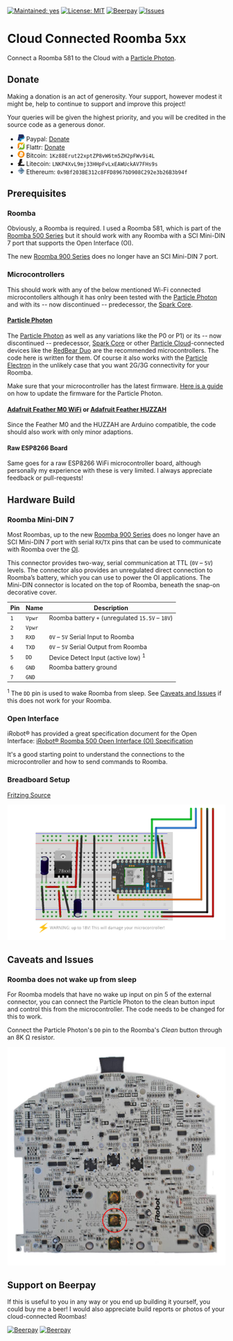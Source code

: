 [![Maintained: yes](https://img.shields.io/maintenance/yes/2018.svg?style=flat-square)](https://roomba-wifi.basecamp.tirol)
[![License: MIT](https://img.shields.io/github/license/otherguy/roomba-wifi.svg?style=flat-square)](https://github.com/otherguy/roomba-wifi/blob/master/LICENSE.md)
[![Beerpay](https://img.shields.io/beerpay/otherguy/roomba-wifi.svg?style=flat-square)](https://beerpay.io/otherguy/roomba-wifi)
[![Issues](https://img.shields.io/github/issues/otherguy/roomba-wifi.svg?style=flat-square)](https://github.com/otherguy/roomba-wifi/issues)


# Cloud Connected Roomba 5xx

Connect a Roomba 581 to the Cloud with a [Particle Photon](https://www.particle.io/products/hardware/photon-wifi-dev-kit).

## Donate

Making a donation is an act of generosity. Your support, however modest it might be, help to continue to support and improve this project!

Your queries will be given the highest priority, and you will be credited in the source code as a generous donor.

- <img src="assets/img/paypal.svg" alt="PayPal" width="16" height="16"> Paypal: [Donate](https://www.paypal.me/basecamptirol)
- <img src="assets/img/flattr.svg" alt="Flattr" width="16" height="16"> Flattr: [Donate](https://flattr.com/@basecamp.tirol)
- <img src="assets/img/bitcoin.svg" alt="BitCoin" width="16" height="16"> Bitcoin: `1Kz88Erut22xptZP8vW6tm5ZH2pFWv9i4L`
- <img src="assets/img/litecoin.svg" alt="Litecoin" width="16" height="16"> Litecoin: `LNKP4XvL9mj33HHpFvLxEAWUckAV7FHs9s`
- <img src="assets/img/ethereum.svg" alt="Ethereum" width="16" height="16"> Ethereum: `0x9Bf203BE312c8FFD8967bD908C292e3b26B3b94f`

## Prerequisites

### Roomba

Obviously, a Roomba is required. I used a Roomba 581, which is part of the [Roomba 500 Series](http://www.irobot.com/For-the-Home/Support/Product-Resources/Roomba-500-Resources.aspx) but it should work with any Roomba with a SCI Mini-DIN 7 port that supports the Open Interface (OI).

The new [Roomba 900 Series](http://www.irobot.com/For-the-Home/Support/Product-Resources/Roomba-900-Resources.aspx) does no longer have an SCI Mini-DIN 7 port.

### Microcontrollers

This should work with any of the below mentioned Wi-Fi connected microcontollers although it has onlry been tested with the [Particle Photon](https://www.particle.io/products/hardware/photon-wifi-dev-kit) and with its -- now discontinued -- predecessor, the [Spark Core](https://docs.particle.io/datasheets/core-datasheet/).

#### [Particle Photon](https://www.particle.io/products/hardware/photon-wifi-dev-kit)

The [Particle Photon](https://www.particle.io/products/hardware/photon-wifi-dev-kit) as well as any variations like the P0 or P1) or its -- now discontinued -- predecessor, [Spark Core](https://docs.particle.io/datasheets/core-datasheet/) or other [Particle Cloud](https://www.particle.io/products/platform/particle-cloud)-connected devices like the [RedBear Duo](https://redbear.cc/duo/) are the recommended microcontrollers. The code here is written for them. Of course it also works with the [Particle Electron](https://www.particle.io/products/hardware/electron-cellular-dev-kit) in the unlikely case that you want 2G/3G connectivity for your Roomba.

Make sure that your microcontroller has the latest firmware. [Here is a guide](https://docs.particle.io/support/troubleshooting/firmware-upgrades/photon/) on how to update the firmware for the Particle Photon.

#### [Adafruit Feather M0 WiFi](https://www.adafruit.com/product/3010) or [Adafruit Feather HUZZAH](https://www.adafruit.com/product/2821)

Since the Feather M0 and the HUZZAH are Arduino compatible, the code should also work with only minor adaptions.

#### Raw ESP8266 Board

Same goes for a raw ESP8266 WiFi microcontroller board, although personally my experience with these is very limited. I always appreciate feedback or pull-requests!

## Hardware Build

### Roomba Mini-DIN 7

Most Roombas, up to the new [Roomba 900 Series](http://www.irobot.com/For-the-Home/Support/Product-Resources/Roomba-900-Resources.aspx) does no longer have an SCI Mini-DIN 7 port with serial `RX`/`TX` pins that can be used to communicate with Roomba over the [OI](#open-interface).

This connector provides two-way, serial communication at TTL (`0V` – `5V`) levels. The connector also provides an unregulated direct connection to Roomba’s battery, which you can use to power the OI applications. The Mini-DIN connector is located on the top of Roomba, beneath the snap-on decorative cover.

| Pin | Name   | Description                                        |
|-----|--------|----------------------------------------------------|
| `1` | `Vpwr` | Roomba battery `+` (unregulated `15.5V` – `18V`)   |
| `2` | `Vpwr` |                                                    |
| `3` | `RXD`  | `0V` – `5V` Serial Input to Roomba                 |
| `4` | `TXD`  | `0V` – `5V` Serial Output from Roomba              |
| `5` | `DD`   | Device Detect Input (active low) <sup>1</sup>      |
| `6` | `GND`  | Roomba battery ground                              |
| `7` | `GND`  |                                                    |

<sup>1</sup> The `DD` pin is used to wake Roomba from sleep. See [Caveats and Issues](#caveats-and-issues) if this does not work for your Roomba.

### Open Interface

iRobot® has provided a great specification document for the Open Interface: [iRobot® Roomba 500 Open Interface (OI) Specification](doc/iRobot_Roomba_500_Open_Interface_Spec.pdf)

It's a good starting point to understand the connections to the microcontroller and how to send commands to Roomba.

### Breadboard Setup

[Fritzing Source](src/breadboard.fzz)

[![Breadboard](img/breadboard.png)](src/breadboard.fzz)

## Caveats and Issues

### Roomba does not wake up from sleep

For Roomba models that have no wake up input on pin 5 of the external connector, you can connect the Particle Photon to the clean button input and control this from the microcontroller. The code needs to be changed for this to work.

Connect the Particle Photon's `D0` pin to the Roomba's *Clean* button through an 8K Ω resistor.

![Roomba Clean Button](img/clean-button.png)

## Support on Beerpay

If this is useful to you in any way or you end up building it yourself, you could buy me a beer! I would also appreciate build reports or photos of your cloud-connected Roombas!

[![Beerpay](https://beerpay.io/otherguy/roomba-wifi/badge.svg?style=beer-square)](https://beerpay.io/otherguy/roomba-wifi)  [![Beerpay](https://beerpay.io/otherguy/roomba-wifi/make-wish.svg?style=flat-square)](https://beerpay.io/otherguy/roomba-wifi?focus=wish)
